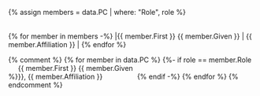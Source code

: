 {% assign members = data.PC | where: "Role", role %}

|                    |                    |
|--------------------|--------------------|
{% for member in members -%}
|{{ member.First }} {{ member.Given }} | {{ member.Affiliation }} |
{% endfor %}

{% comment %}
{% for member in data.PC %}
{%- if role == member.Role %}<span style="display: inline-block; width: 48%;">{{ member.First }} {{ member.Given }}, {{ member.Affiliation }}</span>{% endif -%}
{% endfor %}
{% endcomment %}
